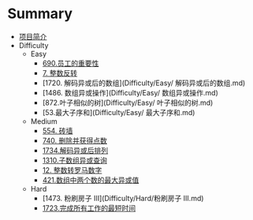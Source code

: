 # Summary

* [项目简介](README.md)
* Difficulty
    * Easy
        * [690.员工的重要性](Difficulty/Easy/员工的重要性.md)
        * [7. 整数反转](Difficulty/Easy/整数反转.md)
        * [1720. 解码异或后的数组](Difficulty/Easy/ 解码异或后的数组.md)
        * [1486. 数组异或操作](Difficulty/Easy/ 数组异或操作.md)
        * [872.叶子相似的树](Difficulty/Easy/ 叶子相似的树.md)
        * [53.最大子序和](Difficulty/Easy/ 最大子序和.md)
    * Medium
        * [554. 砖墙](Difficulty/Medium/砖墙.md)
        * [740. 删除并获得点数](Difficulty/Medium/删除并获得点数.md)
        * [1734.解码异或后排列](Difficulty/Medium/解码异或后的排列.md)
        * [1310.子数组异或查询](Difficulty/Medium/子数组异或查询.md)
        * [12. 整数转罗马数字](Difficulty/Medium/整数转罗马数字.md)
        * [421.数组中两个数的最大异或值](Difficulty/Medium/数组中两个数的最大异或值.md)
    * Hard
        * [1473. 粉刷房子 III](Difficulty/Hard/粉刷房子 III.md)
        * [1723.完成所有工作的最短时间](Difficulty/Hard/完成所有工作的最短时间.md)

